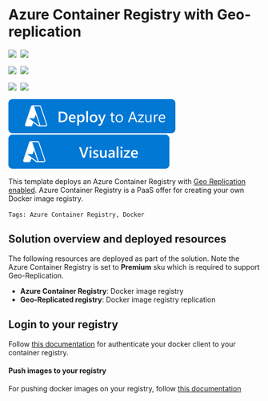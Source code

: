 # Azure Container Registry with Geo-replication

<IMG SRC="https://azurequickstartsservice.blob.core.windows.net/badges/101-container-registry-geo-replication/PublicLastTestDate.svg" />&nbsp;
<IMG SRC="https://azurequickstartsservice.blob.core.windows.net/badges/101-container-registry-geo-replication/PublicDeployment.svg" />&nbsp;

<IMG SRC="https://azurequickstartsservice.blob.core.windows.net/badges/101-container-registry-geo-replication/FairfaxLastTestDate.svg" />&nbsp;
<IMG SRC="https://azurequickstartsservice.blob.core.windows.net/badges/101-container-registry-geo-replication/FairfaxDeployment.svg" />&nbsp;

<IMG SRC="https://azurequickstartsservice.blob.core.windows.net/badges/101-container-registry-geo-replication/BestPracticeResult.svg" />&nbsp;
<IMG SRC="https://azurequickstartsservice.blob.core.windows.net/badges/101-container-registry-geo-replication/CredScanResult.svg" />&nbsp;

<a href="https://portal.azure.com/#create/Microsoft.Template/uri/https%3A%2F%2Fraw.githubusercontent.com%2FAzure%2Fazure-quickstart-templates%2Fmaster%2F101-container-registry-geo-replication%2Fazuredeploy.json" target="_blank">
<img src="https://raw.githubusercontent.com/Azure/azure-quickstart-templates/master/1-CONTRIBUTION-GUIDE/images/deploytoazure.svg"/>
</a>
<a href="http://armviz.io/#/?load=https%3A%2F%2Fraw.githubusercontent.com%2FAzure%2Fazure-quickstart-templates%2Fmaster%2F101-container-registry-geo-replication%2Fazuredeploy.json" target="_blank">
<img src="https://raw.githubusercontent.com/Azure/azure-quickstart-templates/master/1-CONTRIBUTION-GUIDE/images/visualizebutton.svg"/>
</a>

This template deploys an Azure Container Registry with [Geo Replication enabled](https://docs.microsoft.com/en-us/azure/container-registry/container-registry-geo-replication). Azure Container Registry is a PaaS offer for creating your own Docker image registry.

`Tags: Azure Container Registry, Docker`

## Solution overview and deployed resources

The following resources are deployed as part of the solution. Note the Azure Container Registry is set to **Premium** sku which is required to support Geo-Replication.

+ **Azure Container Registry**: Docker image registry
+ **Geo-Replicated registry**:  Docker image registry replication

## Login to your registry

Follow [this documentation](https://docs.microsoft.com/en-us/azure/container-registry/container-registry-authentication) for authenticate your docker client to your container registry.

#### Push images to your registry

For pushing docker images on your registry, follow [this documentation](https://docs.microsoft.com/en-us/azure/container-registry/container-registry-get-started-docker-cli)


